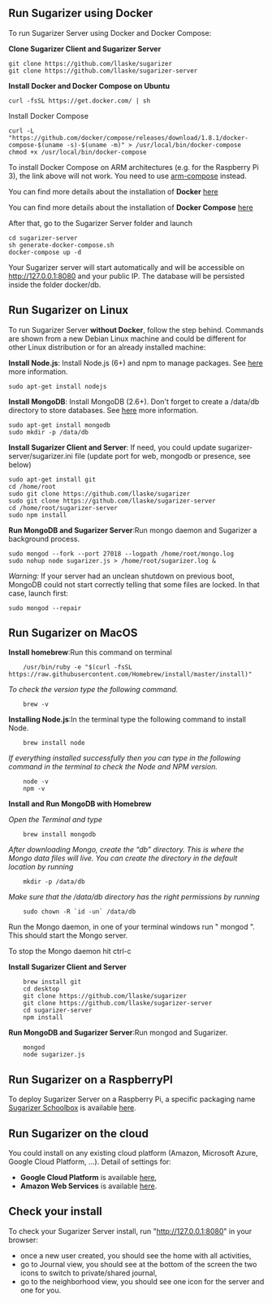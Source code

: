 
## Run Sugarizer using Docker

To run Sugarizer Server using Docker and Docker Compose:

**Clone Sugarizer Client and Sugarizer Server**

	git clone https://github.com/llaske/sugarizer
	git clone https://github.com/llaske/sugarizer-server

**Install Docker and Docker Compose on Ubuntu**

	curl -fsSL https://get.docker.com/ | sh

Install Docker Compose

	curl -L "https://github.com/docker/compose/releases/download/1.8.1/docker-compose-$(uname -s)-$(uname -m)" > /usr/local/bin/docker-compose
	chmod +x /usr/local/bin/docker-compose

To install Docker Compose on ARM architectures (e.g. for the Raspberry Pi 3), the link above will not work.  You need to use [arm-compose](https://github.com/hypriot/arm-compose) instead.

You can find more details about the installation of **Docker** [here](https://docker.github.io/engine/installation/)

You can	find more details about	the installation of **Docker Compose** [here](https://docs.docker.com/compose/install/)

After that, go to the Sugarizer Server folder and launch

	cd sugarizer-server
	sh generate-docker-compose.sh
	docker-compose up -d

Your Sugarizer server will start automatically and will be accessible on http://127.0.0.1:8080 and your public IP. The database will be persisted inside the folder docker/db.

## Run Sugarizer on Linux

To run Sugarizer Server **without Docker**, follow the step behind. Commands are shown from a new Debian Linux machine and could be different for other Linux distribution or for an already installed machine:


**Install Node.js**: Install Node.js (6+) and npm to manage packages. See [here](http://nodejs.org/ "here") more information.

    sudo apt-get install nodejs

**Install MongoDB**: Install MongoDB (2.6+). Don't forget to create a /data/db directory to store databases. See [here](http://www.mongodb.org/ "here") more information.

    sudo apt-get install mongodb
    sudo mkdir -p /data/db

**Install Sugarizer Client and Server**: If need, you could update sugarizer-server/sugarizer.ini file (update port for web, mongodb or presence, see below)

    sudo apt-get install git
    cd /home/root
    sudo git clone https://github.com/llaske/sugarizer
    sudo git clone https://github.com/llaske/sugarizer-server
    cd /home/root/sugarizer-server
    sudo npm install

**Run MongoDB and Sugarizer Server**:Run mongo daemon and Sugarizer a background process.

    sudo mongod --fork --port 27018 --logpath /home/root/mongo.log
    sudo nohup node sugarizer.js > /home/root/sugarizer.log &

*Warning:* If your server had an unclean shutdown on previous boot, MongoDB could not start correctly telling that some files are locked. In that case, launch first:

	sudo mongod --repair


## Run Sugarizer on MacOS

**Install homebrew**:Run this command on terminal

        /usr/bin/ruby -e "$(curl -fsSL https://raw.githubusercontent.com/Homebrew/install/master/install)"

*To check the version type the following command.*
        
        brew -v

**Installing Node.js**:In the terminal type the following command to install Node.
        
        brew install node

*If everything installed successfully then you can type in the following command in the terminal to check the Node and NPM version.*
        
        node -v
        npm -v

**Install and Run MongoDB with Homebrew**

*Open the Terminal and type*

        brew install mongodb

*After downloading Mongo, create the “db” directory. This is where the Mongo data files will live. You can create the directory in the default location by running*
        
        mkdir -p /data/db

*Make sure that the /data/db directory has the right permissions by running*
        
        sudo chown -R `id -un` /data/db

Run the Mongo daemon, in one of your terminal windows run " mongod ". This should start the Mongo server. 

To stop the Mongo daemon hit ctrl-c


**Install Sugarizer Client and Server**

        brew install git
        cd desktop
        git clone https://github.com/llaske/sugarizer
        git clone https://github.com/llaske/sugarizer-server
        cd sugarizer-server
        npm install

**Run MongoDB and Sugarizer Server**:Run mongod and Sugarizer.

        mongod
        node sugarizer.js


## Run Sugarizer on a RaspberryPI

To deploy Sugarizer Server on a Raspberry Pi, a specific packaging name [Sugarizer Schoolbox](https://github.com/llaske/sugarizer-school-box) is available [here](https://github.com/llaske/sugarizer-school-box).


## Run Sugarizer on the cloud

You could install on any existing cloud platform (Amazon, Microsoft Azure, Google Cloud Platform, ...). Detail of settings for:

* **Google Cloud Platform** is available [here](docs/deploytoGCP.md),
* **Amazon Web Services** is available [here](docs/deploytoAWS.md).



## Check your install

To check your Sugarizer Server install, run "http://127.0.0.1:8080" in your browser:

* once a new user created, you should see the home with all activities,
* go to Journal view, you should see at the bottom of the screen the two icons to switch to private/shared journal,
* go to the neighborhood view, you should see one icon for the server and one for you.

